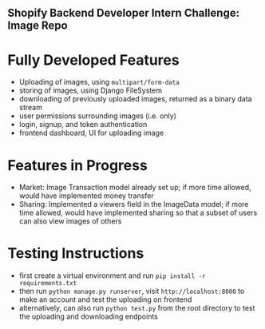 ## Shopify Backend Developer Intern Challenge: Image Repo

# Fully Developed Features

- Uploading of images, using `multipart/form-data`
- storing of images, using Django FileSystem
- downloading of previously uploaded images, returned as a binary data stream
- user permissions surrounding images (i.e. only)
- login, signup, and token authentication
- frontend dashboard, UI for uploading image

# Features in Progress

- Market: Image Transaction model already set up; if more time allowed, would have implemented money transfer
- Sharing: Implemented a viewers field in the ImageData model; if more time allowed, would have implemented sharing so that a subset of users can also view images of others

# Testing Instructions

- first create a virtual environment and run `pip install -r requirements.txt`
- then run `python manage.py runserver`, visit `http://localhost:8000` to make an account and test the uploading on frontend
- alternatively, can also run `python test.py` from the root directory to test the uploading and downloading endpoints